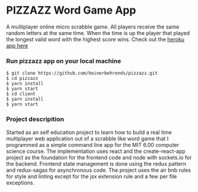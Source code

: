 # PIZZAZZ Word Game App
A multiplayer online micro scrabble game. All players receive the same random letters at the same time. When the time is up the player that played the longest valid word with the highest score wins.
Check out the [heroku app here](https://pizzazz-micro-scrabble.herokuapp.com "Pizzazz-micro-scrabble-app")
### Run pizzazz app on your local machine
```
$ git clone https://github.com/heinerbehrends/pizzazz.git
$ cd pizzazz
$ yarn install
$ yarn start
$ cd client
$ yarn install
$ yarn start
```
### Project descripition
Started as an self education project to learn how to build a real time multiplayer web application out of a scrabble like word game that I programmed as a simple command line app for the MIT 6.00 computer science course.
The implementation uses react and the create-react-app project as the foundation for the frontend code and node with sockets.io for the backend. Frontend state management is done using the redux pattern and redux-sagas for asynchronous code. The project uses the air bnb rules for style and linting except for the jsx extension rule and a few per file exceptions.
